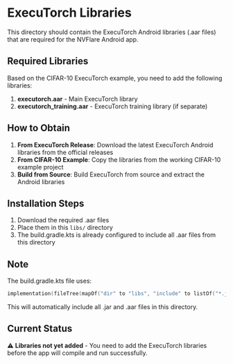 # ExecuTorch Libraries

This directory should contain the ExecuTorch Android libraries (.aar files) that are required for the NVFlare Android app.

## Required Libraries

Based on the CIFAR-10 ExecuTorch example, you need to add the following libraries:

1. **executorch.aar** - Main ExecuTorch library
2. **executorch_training.aar** - ExecuTorch training library (if separate)

## How to Obtain

1. **From ExecuTorch Release**: Download the latest ExecuTorch Android libraries from the official releases
2. **From CIFAR-10 Example**: Copy the libraries from the working CIFAR-10 example project
3. **Build from Source**: Build ExecuTorch from source and extract the Android libraries

## Installation Steps

1. Download the required .aar files
2. Place them in this `libs/` directory
3. The build.gradle.kts is already configured to include all .aar files from this directory

## Note

The build.gradle.kts file uses:
```kotlin
implementation(fileTree(mapOf("dir" to "libs", "include" to listOf("*.jar", "*.aar"))))
```

This will automatically include all .jar and .aar files in this directory.

## Current Status

⚠️ **Libraries not yet added** - You need to add the ExecuTorch libraries before the app will compile and run successfully. 